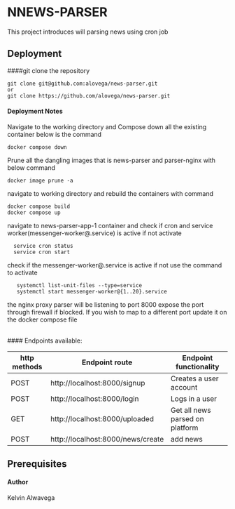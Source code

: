 # NNEWS-PARSER

This project introduces will parsing news using cron job

## Deployment
####git clone the repository
```
git clone git@github.com:alovega/news-parser.git
or
git clone https://github.com/alovega/news-parser.git
```

#### Deployment Notes
 Navigate to the working directory and Compose down all the existing container below is the command
  ``` 
  docker compose down
  ```
 Prune all the dangling images that is news-parser and parser-nginx with below command
  ``` 
  docker image prune -a 
  ```
  
 navigate to working directory and rebuild the containers with command
  ``` 
  docker compose build
  docker compose up 
  ```

 navigate to news-parser-app-1  container and check if cron and service worker(messenger-worker@.service) is active if not activate
  ```
    service cron status
    service cron start

  ```

check if the messenger-worker@.service is active if not use the command to activate
```
   systemctl list-unit-files --type=service
   systemctl start messenger-worker@{1..20}.service
```

 the nginx proxy parser will be listening to port 8000 expose the port through firewall if blocked. If you wish to map to a different port update it on the docker compose file


<br>
#### Endpoints available:


| http methods |    Endpoint route                          |   Endpoint functionality                                     |
| ------------ | ----------------------------------         | ------------------------------------------------------------ |
| POST         | http://localhost:8000/signup                        |   Creates a user account                             |
| POST         | http://localhost:8000/login                         |   Logs in a user                                     |
| GET          | http://localhost:8000/uploaded                      |   Get all news parsed on platform                 |
| POST         | http://localhost:8000/news/create                   |   add news                          |
## Prerequisites



#### Author
Kelvin Alwavega


